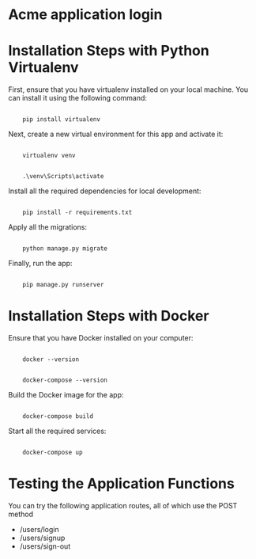 Acme application login
=============
# Installation Steps with Python Virtualenv

First, ensure that you have virtualenv installed on your local machine. You can install it using the following command:

<code>
    pip install virtualenv
</code>

Next, create a new virtual environment for this app and activate it:

<code>
    virtualenv venv
    <br>
    .\venv\Scripts\activate
</code>

Install all the required dependencies for local development:

<code>
    pip install -r requirements.txt
</code>

Apply all the migrations:

<code>
    python manage.py migrate
</code>

Finally, run the app:

<code>
    pip manage.py runserver
</code>

# Installation Steps with Docker

Ensure that you have Docker installed on your computer:

<code>
    docker --version
    <br>
    docker-compose --version
</code>

Build the Docker image for the app:

<code>
    docker-compose build
</code>

Start all the required services:

<code>
    docker-compose up
</code>

# Testing the Application Functions
You can try the following application routes, all of which use the POST method

- /users/login
- /users/signup
- /users/sign-out
